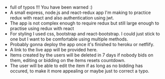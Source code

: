 * full of typos !!! You have been warned :)
* A small express, node.js and react-redux app I'm making to practice redux with react and also authentication using jwt.
* The app is not complex enough to require redux but still large enough to practise using redux with react
* For styling I used css, bootstrap and react-bootstrap. I could just stick to one but I want to be comfortable using multiple methods.
* Probably gonna deploy the app once it's finished to heroku or netflify.
* A link to the live app will be provided here.
* Items created by the users will be deleted in 7 days if nobody bids on them, editing or bidding on the items resets countdown.
* The user will be able to edit the item if as long as no bidding has occured, to make it more appealing or maybe just to correct a typo.